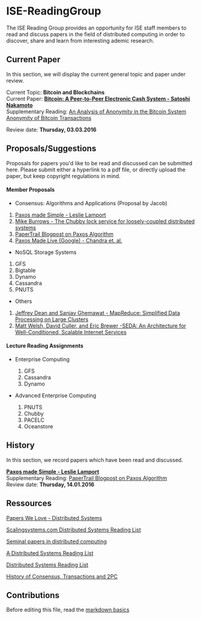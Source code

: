 # ISE-ReadingGroup
The ISE Reading Group provides an opportunity for ISE staff members to read and discuss papers in the field of distributed computing in order to  discover, share and learn from interesting ademic research.

## Current Paper 
In this section, we will display the current general topic and paper under review.

Current Topic: **Bitcoin and Blockchains**  
Current Paper: **[Bitcoin: A Peer-to-Peer Electronic Cash System - Satoshi Nakamoto](https://bitcoin.org/bitcoin.pdf)**  
Supplementary Reading: [An Analysis of Anonymity in the Bitcoin System](http://arxiv.org/pdf/1107.4524.pdf)
                       [Anonymity of Bitcoin Transactions](http://www.cryptolibrary.org:8080/handle/21/430)

Review date: **Thursday, 03.03.2016** 

## Proposals/Suggestions
Proposals for papers you'd like to be read and discussed can be submitted here.
Please submit either a hyperlink to a pdf file, or directly upload the paper, but keep copyright regulations in mind.

#### Member Proposals

 - Consensus: Algorithms and Applications (Proposal by Jacob)
  1. [Paxos made Simple - Leslie Lamport](http://research.microsoft.com/en-us/um/people/lamport/pubs/paxos-simple.pdf)
  2. [Mike Burrows - The Chubby lock service for loosely-coupled distributed systems](http://dl.acm.org/citation.cfm?id=1298487)
  3. [PaperTrail Blogpost on Paxos Algorithm](http://the-paper-trail.org/blog/consensus-protocols-paxos/)
  4. [Paxos Made Live (Google) - Chandra et. al.](http://research.google.com/archive/paxos_made_live.html)
 
 - NoSQL Storage Systems
  1. GFS
  2. Bigtable
  3. Dynamo
  4. Cassandra
  5. PNUTS
 
 - Others
  1. [Jeffrey Dean and Sanjay Ghemawat - MapReduce: Simplified Data Processing on Large Clusters](http://static.googleusercontent.com/media/research.google.com/de//archive/mapreduce-osdi04.pdf)
  2. [Matt Welsh, David Culler, and Eric Brewer -SEDA: An Architecture for Well-Conditioned, Scalable Internet Services](http://www.eecs.harvard.edu/~mdw/papers/seda-sosp01.pdf)

#### Lecture Reading Assignments

- Enterprise Computing
  1. GFS
  2. Cassandra
  3. Dynamo

- Advanced Enterprise Computing
  1. PNUTS
  2. Chubby
  3. PACELC
  4. Oceanstore

## History
In this section, we record papers which have been read and discussed.

**[Paxos made Simple - Leslie Lamport](http://research.microsoft.com/en-us/um/people/lamport/pubs/paxos-simple.pdf)**  
Supplementary Reading: [PaperTrail Blogpost on Paxos Algorithm](http://the-paper-trail.org/blog/consensus-protocols-paxos/)  
Review date: **Thursday, 14.01.2016** 

## Ressources
[Papers We Love - Distributed Systems](https://github.com/papers-we-love/papers-we-love/tree/master/distributed_systems)

[Scalingsystems.com Distributed Systems Reading List](http://scalingsystems.com/2011/09/07/reading-list-for-distributed-systems/)

[Seminal papers in distributed computing](https://www.quora.com/What-are-the-seminal-papers-in-distributed-systems-Why)

[A Distributed Systems Reading List](https://dancres.github.io/Pages/)

[Distributed Systems Reading List](http://henryr.github.io/distributed-systems-readings/)

[History of Consensus, Transactions and 2PC](http://betathoughts.blogspot.de/2007/06/brief-history-of-consensus-2pc-and.html)

## Contributions
Before editing this file, read the [markdown basics](https://help.github.com/articles/markdown-basics/)

